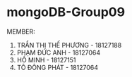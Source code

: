 # mongoDB-Group09

MEMBER:
1. TRẦN THỊ THẾ PHƯƠNG - 18127188
2. PHẠM ĐỨC ANH        - 18127064
3. HỒ MINH             - 18127151
4. TÔ ĐÔNG PHÁT        - 18127064
